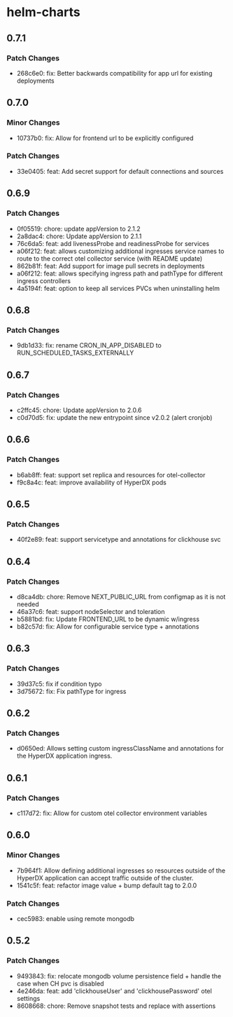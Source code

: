 # helm-charts

## 0.7.1

### Patch Changes

- 268c6e0: fix: Better backwards compatibility for app url for existing deployments

## 0.7.0

### Minor Changes

- 10737b0: fix: Allow for frontend url to be explicitly configured

### Patch Changes

- 33e0405: feat: Add secret support for default connections and sources

## 0.6.9

### Patch Changes

- 0f05519: chore: update appVersion to 2.1.2
- 2a8dac4: chore: Update appVersion to 2.1.1
- 76c6da5: feat: add livenessProbe and readinessProbe for services
- a06f212: feat: allows customizing additional ingresses service names to route to the correct otel collector service (with README update)
- 862b81f: feat: Add support for image pull secrets in deployments
- a06f212: feat: allows specifying ingress path and pathType for different ingress controllers
- 4a5194f: feat: option to keep all services PVCs when uninstalling helm

## 0.6.8

### Patch Changes

- 9db1d33: fix: rename CRON_IN_APP_DISABLED to RUN_SCHEDULED_TASKS_EXTERNALLY

## 0.6.7

### Patch Changes

- c2ffc45: chore: Update appVersion to 2.0.6
- c0d70d5: fix: update the new entrypoint since v2.0.2 (alert cronjob)

## 0.6.6

### Patch Changes

- b6ab8ff: feat: support set replica and resources for otel-collector
- f9c8a4c: feat: improve availability of HyperDX pods

## 0.6.5

### Patch Changes

- 40f2e89: feat: support servicetype and annotations for clickhouse svc

## 0.6.4

### Patch Changes

- d8ca4db: chore: Remove NEXT_PUBLIC_URL from configmap as it is not needed
- 46a37c6: feat: support nodeSelector and toleration
- b5881bd: fix: Update FRONTEND_URL to be dynamic w/ingress
- b82c57d: fix: Allow for configurable service type + annotations

## 0.6.3

### Patch Changes

- 39d37c5: fix if condition typo
- 3d75672: fix: Fix pathType for ingress

## 0.6.2

### Patch Changes

- d0650ed: Allows setting custom ingressClassName and annotations for the HyperDX application ingress.

## 0.6.1

### Patch Changes

- c117d72: fix: Allow for custom otel collector environment variables

## 0.6.0

### Minor Changes

- 7b964f1: Allow defining additional ingresses so resources outside of the HyperDX application can accept traffic outside of the cluster.
- 1541c5f: feat: refactor image value + bump default tag to 2.0.0

### Patch Changes

- cec5983: enable using remote mongodb

## 0.5.2

### Patch Changes

- 9493843: fix: relocate mongodb volume persistence field + handle the case when CH pvc is disabled
- 4e246da: feat: add 'clickhouseUser' and 'clickhousePassword' otel settings
- 8608668: chore: Remove snapshot tests and replace with assertions
